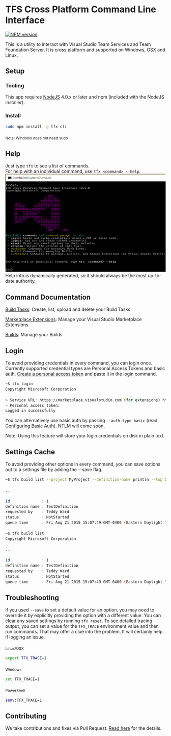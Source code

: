 # TFS Cross Platform Command Line Interface

[![NPM version](https://badge.fury.io/js/tfx-cli.svg)](http://badge.fury.io/js/tfx-cli)

This is a utility to interact with Visual Studio Team Services and Team Foundation Server.  It is cross platform and supported on Windows, OSX and Linux.

## Setup
### Tooling
This app requires [NodeJS](http://nodejs.org) 4.0.x or later and npm (included with the NodeJS installer).

### Install
```bash
sudo npm install -g tfx-cli
```
<sub>Note: Windows does not need sudo</sub>

## Help
Just type `tfx` to see a list of commands.    
For help with an individual command, use `tfx <command> --help`.    
![tfs-cli](docs/help-screen.png "TFS cross platform command line")    
Help info is dynamically generated, so it should always be the most up-to-date authority.

## Command Documentation
[Build Tasks](docs/buildtasks.md): Create, list, upload and delete your Build Tasks

[Marketplace Extensions](docs/appext.md): Manage your Visual Studio Marketplace Extensions

[Builds](docs/builds.md): Manage your Builds

## Login
To avoid providing credentials in every command, you can login once.
Currently supported credential types are Personal Access Tokens and basic auth.
[Create a personal access token](http://roadtoalm.com/2015/07/22/using-personal-access-tokens-to-access-visual-studio-online) and paste it in the login command.
```bash
~$ tfx login
Copyright Microsoft Corporation

> Service URL: https://marketplace.visualstudio.com (for extensions) https://youraccount.visualstudio.com/DefaultCollection (other)
> Personal access token: 
Logged in successfully
```

You can alternatively use basic auth by passing `--auth-type basic` (read [Configuring Basic Auth](docs/configureBasicAuth.md)).  NTLM will come soon.

Note: Using this feature will store your login credentials on disk in plain text.

## Settings Cache
To avoid providing other options in every command, you can save options out to a settings file by adding the --save flag.

```bash
~$ tfx build list --project MyProject --definition-name println --top 5 --save

...

id              : 1
definition name : TestDefinition
requested by    : Teddy Ward
status          : NotStarted
queue time      : Fri Aug 21 2015 15:07:49 GMT-0400 (Eastern Daylight Time)

~$ tfx build list
Copyright Microsoft Corporation

...

id              : 1
definition name : TestDefinition
requested by    : Teddy Ward
status          : NotStarted
queue time      : Fri Aug 21 2015 15:07:49 GMT-0400 (Eastern Daylight Time)
```

## Troubleshooting
If you used `--save` to set a default value for an option, you may need to override it by explicitly providing the option with a different value. You can clear any saved settings by running `tfx reset`. 
To see detailed tracing output, you can set a value for the `TFX_TRACE` environment value and then run commands.  That may offer a clue into the problem.  It will certainly help if logging an issue.

<sub>Linux/OSX</sub>
```bash
export TFX_TRACE=1
```

<sub>Windows</sub>
```bash
set TFX_TRACE=1
```

<sub>PowerShell</sub>
```bash
$env:TFX_TRACE=1
```

## Contributing

We take contributions and fixes via Pull Request.  [Read here](docs/contributions.md) for the details.
